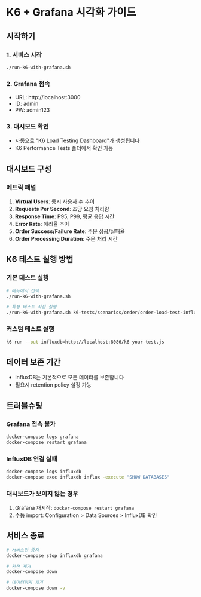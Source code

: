 # K6 + Grafana 시각화 가이드

## 시작하기

### 1. 서비스 시작
```bash
./run-k6-with-grafana.sh
```

### 2. Grafana 접속
- URL: http://localhost:3000
- ID: admin
- PW: admin123

### 3. 대시보드 확인
- 자동으로 "K6 Load Testing Dashboard"가 생성됩니다
- K6 Performance Tests 폴더에서 확인 가능

## 대시보드 구성

### 메트릭 패널
1. **Virtual Users**: 동시 사용자 수 추이
2. **Requests Per Second**: 초당 요청 처리량
3. **Response Time**: P95, P99, 평균 응답 시간
4. **Error Rate**: 에러율 추이
5. **Order Success/Failure Rate**: 주문 성공/실패율
6. **Order Processing Duration**: 주문 처리 시간

## K6 테스트 실행 방법

### 기본 테스트 실행
```bash
# 메뉴에서 선택
./run-k6-with-grafana.sh

# 특정 테스트 직접 실행
./run-k6-with-grafana.sh k6-tests/scenarios/order/order-load-test-influx.js
```

### 커스텀 테스트 실행
```bash
k6 run --out influxdb=http://localhost:8086/k6 your-test.js
```

## 데이터 보존 기간
- InfluxDB는 기본적으로 모든 데이터를 보존합니다
- 필요시 retention policy 설정 가능

## 트러블슈팅

### Grafana 접속 불가
```bash
docker-compose logs grafana
docker-compose restart grafana
```

### InfluxDB 연결 실패
```bash
docker-compose logs influxdb
docker-compose exec influxdb influx -execute "SHOW DATABASES"
```

### 대시보드가 보이지 않는 경우
1. Grafana 재시작: `docker-compose restart grafana`
2. 수동 import: Configuration > Data Sources > InfluxDB 확인

## 서비스 종료
```bash
# 서비스만 중지
docker-compose stop influxdb grafana

# 완전 제거
docker-compose down

# 데이터까지 제거
docker-compose down -v
```